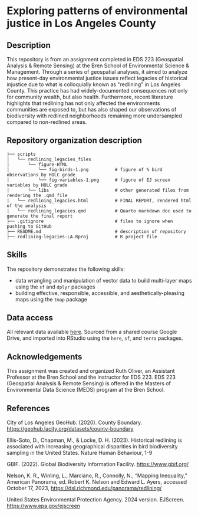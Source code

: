 # Exploring patterns of environmental justice in Los Angeles County

## Description
This repository is from an assignment completed in EDS 223 (Geospatial Analysis & Remote Sensing) at the Bren School of Environmental Science & Management. Through a series of geospatial analyses, it aimed to analyze how present-day environmental justice issues reflect legacies of historical injustice due to what is colloquially known as "redlining" in Los Angeles County. This practice has had widely-documented consequences not only for community wealth, but also health. Furthermore, recent literature highlights that redlining has not only affected the environments communities are exposed to, but has also shaped our observations of biodiversity with redlined neighborhoods remaining more undersampled compared to non-redlined areas.

## Repository organization description
```
├── scripts 
|   └── redlining_legacies_files
|       └── figure-HTML
|           └── fig-birds-1.png          # figure of % bird observations by HOLC grade
|           └── fig-variables-1.png      # figure of EJ screen variables by HOLC grade
|       └── libs                         # other generated files from rendering the .qmd file
|   └── redlining_legacies.html          # FINAL REPORT, rendered html of the analysis 
|   └── redlining_legacies.qmd           # Quarto markdown doc used to generate the final report
├── .gitignore                           # files to ignore when pushing to GitHub 
├── README.md                            # description of repository
├── redlining-legacies-LA.Rproj          # R project file
```

## Skills

The repository demonstrates the following skills:

- data wrangling and manipulation of vector data to build multi-layer maps using the `sf` and `dplyr` packages
- building effective, responsible, accessible, and aesthetically-pleasing maps using the `tmap` package

## Data access
All relevant data available [here](https://drive.google.com/file/d/14CauXFZkVh_6z2Euq0m1Sq1kHQ31fiMk/view?usp=drive_link). Sourced from a shared course Google Drive, and imported into RStudio using the `here`, `sf`, and `terra` packages. 

## Acknowledgements 
This assignment was created and organized Ruth Oliver, an Assistant Professor at the Bren School and the instructor for EDS 223. EDS 223 (Geospatial Analysis & Remote Sensing) is offered in the Masters of Environmental Data Science (MEDS) program at the Bren School. 

## References 
City of Los Angeles GeoHub. (2020). County Boundary. <https://geohub.lacity.org/datasets/county-boundary>

Ellis-Soto, D., Chapman, M., & Locke, D. H. (2023). Historical redlining is associated with increasing geographical disparities in bird biodiversity sampling in the United States. Nature Human Behaviour, 1-9

GBIF. (2022). Global Biodiversity Information Facility. <https://www.gbif.org/>

Nelson, K. R., Winling, L., Marciano, R., Connolly, N., “Mapping Inequality,” American Panorama, ed. Robert K. Nelson and Edward L. Ayers, accessed October 17, 2023, <https://dsl.richmond.edu/panorama/redlining/>

United States Environmental Protection Agency. 2024 version. EJScreen. <https://www.epa.gov/ejscreen>
